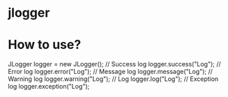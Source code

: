 # jlogger
# How to use?
JLogger logger = new JLogger();
// Success log
logger.success("Log");
// Error log
logger.error("Log");
// Message log
logger.message("Log");
// Warning log
logger.warning("Log");
// Log
logger.log("Log");
// Exception log
logger.exception("Log");

